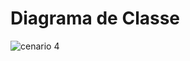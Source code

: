 # Diagrama de Classe

![cenario 4](https://user-images.githubusercontent.com/40281699/42693507-bac7a352-8685-11e8-85cd-c93cf9a9e8d4.PNG)
